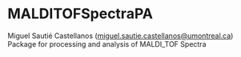 # MALDITOFSpectraPA
Miguel Sautié Castellanos
(miguel.sautie.castellanos@umontreal.ca)
Package for processing and analysis of MALDI_TOF Spectra
